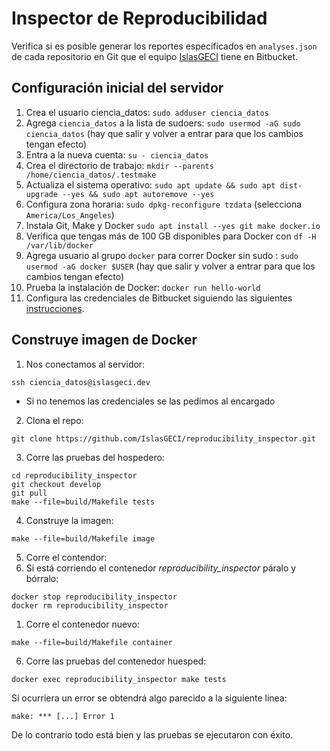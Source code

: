 # Inspector de Reproducibilidad

Verifica si es posible generar los reportes especificados en `analyses.json` de cada repositorio en
Git que el equipo [IslasGECI](https://bitbucket.org/IslasGECI/) tiene en Bitbucket.

## Configuración inicial del servidor

1. Crea el usuario ciencia_datos: `sudo adduser ciencia_datos`
1. Agrega `ciencia_datos` a la lista de sudoers: `sudo usermod -aG sudo ciencia_datos` (hay que
   salir y volver a entrar para que los cambios tengan efecto)
1. Entra a la nueva cuenta: `su - ciencia_datos`
1. Crea el directorio de trabajo: `mkdir --parents /home/ciencia_datos/.testmake`
1. Actualiza el sistema operativo: `sudo apt update && sudo apt dist-upgrade --yes && sudo apt
   autoremove --yes`
1. Configura zona horaria: `sudo dpkg-reconfigure tzdata` (selecciona `America/Los_Angeles`)
1. Instala Git, Make y Docker `sudo apt install --yes git make docker.io`
1. Verifica que tengas más de 100 GB disponibles para Docker con `df -H /var/lib/docker`
1. Agrega usuario al grupo `docker` para correr Docker sin sudo : `sudo usermod -aG docker $USER`
   (hay que salir y volver a entrar para que los cambios tengan efecto)
1. Prueba la instalación de Docker: `docker run hello-world`
1. Configura las credenciales de Bitbucket siguiendo las siguientes
   [instrucciones](https://docs.google.com/document/d/1lY7ycXs4J8wp1OyJCmPsvfB7YdQqscqL52cIZxBP6Rw/edit?usp=sharing).

## Construye imagen de Docker

1. Nos conectamos al servidor:
```shell
ssh ciencia_datos@islasgeci.dev
```
- Si no tenemos las credenciales se las pedimos al encargado

2. Clona el repo:
```shell
git clone https://github.com/IslasGECI/reproducibility_inspector.git
```

3. Corre las pruebas del hospedero:
```shell
cd reproducibility_inspector
git checkout develop
git pull
make --file=build/Makefile tests
```

4. Construye la imagen:
```shell
make --file=build/Makefile image
```

5. Corre el contendor:
  1. Si está corriendo el contenedor _reproducibility_inspector_ páralo y bórralo:
```shell
docker stop reproducibility_inspector
docker rm reproducibility_inspector
```
  1. Corre el contenedor nuevo:
```shell
make --file=build/Makefile container
```

6. Corre las pruebas del contenedor huesped:
```shell
docker exec reproducibility_inspector make tests
```

Si ocurriera un error se obtendrá algo parecido a la siguiente linea:
```
make: *** [...] Error 1
```
De lo contrario todo está bien y las pruebas se ejecutaron con éxito.
